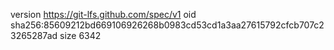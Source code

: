 version https://git-lfs.github.com/spec/v1
oid sha256:85609212bd669106926268b0983cd53cd1a3aa27615792cfcb707c23265287ad
size 6342
